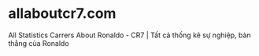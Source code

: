 # allaboutcr7.com
All Statistics Carrers About Ronaldo - CR7 | Tất cả thống kê sự nghiệp, bàn thắng của Ronaldo
